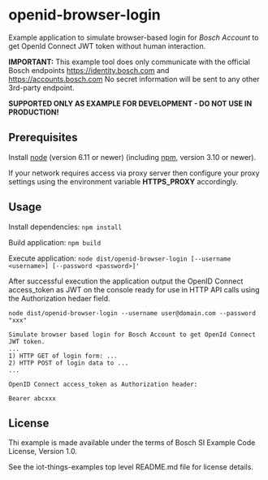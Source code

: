 
# openid-browser-login

Example application to simulate browser-based login for _Bosch Account_ to get OpenId Connect JWT token without human interaction.

**IMPORTANT:**
This example tool does only communicate with the official Bosch endpoints https://identity.bosch.com and https://accounts.bosch.com
No secret information will be sent to any other 3rd-party endpoint.

**SUPPORTED ONLY AS EXAMPLE FOR DEVELOPMENT - DO NOT USE IN PRODUCTION!**

## Prerequisites

Install [node](https://nodejs.org/) (version 6.11 or newer) (including [npm](https://www.npmjs.com/), version 3.10 or newer).

If your network requires access via proxy server then configure your proxy settings using the environment variable **HTTPS_PROXY** accordingly.

## Usage

Install dependencies: `npm install`

Build application: `npm build`

Execute application: `node dist/openid-browser-login [--username <username>] [--password <password>]'`

After successful execution the application output the OpenID Connect access_token as JWT on the console ready for use in HTTP API calls using the Authorization hedaer field.

```
node dist/openid-browser-login --username user@domain.com --password "xxx"

Simulate browser based login for Bosch Account to get OpenId Connect JWT token.
...
1) HTTP GET of login form: ...
2) HTTP POST of login data to ...
...

OpenID Connect access_token as Authorization header:

Bearer abcxxx
```

## License

Thi example is made available under the terms of Bosch SI Example Code License, Version 1.0.

See the iot-things-examples top level README.md file for license details.
